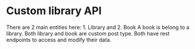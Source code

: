 # Custom library API
There are 2 main entities here: 1. Library and 2. Book
A book is belong to a library.
Both library and book are custom post type.
Both have rest endpoints to access and modify their data.